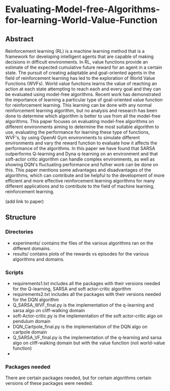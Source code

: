 # Evaluating-Model-free-Algorithms-for-learning-World-Value-Function

## Abstract

Reinforcement learning (RL) is a machine learning method that is a framework for developing intelligent agents that are capable of making decisions in difficult environments. In RL, value functions provide an estimate of the expected cumulative future reward for an agent in a certain state. The pursuit of creating adaptable and goal-oriented agents in the field of reinforcement learning has led to the exploration of World Value Functions (WVFs). World value functions learns the value of reaching an action at each state attempting to reach each and every goal and they can be evaluated using model-free algorithms. Recent work has demonstrated the importance of learning a particular type of goal-oriented value function for reinforcement learning. This learning can be done with any normal reinforcement learning algorithm, but no analysis and research has been done to determine which algorithm is better to use from all the model-free algorithms. This paper focuses on evaluating model-free algorithms on different environments aiming to determine the most suitable algorithm to use, evaluating the performance for learning these type of functions, WVF's, by using OpenAI Gym environments to simulate different environments and vary the reward function to evaluate how it affects the performance of the algorithms. In this paper we have found that SARSA outperforms Q-learning and Dyna q-learning on an environment and that soft-actor critic algorithm can handle complex environments, as well as showing DQN's fluctuating performance and futher work can be done on this. This paper mentions some advantages and disadvantages of the algorithms, which can contribute and be helpful to the development of more efficient and more effective reinforcement learning algorithms for many different applications and to contribute to the field of machine learning, reinforcement learning.

(add link to paper)

## Structure

### Directories

- experiments/ contains the files of the various algorithms ran on the different domains.
- results/ contains plots of the rewards vs episodes for the various algorithms and domains.

### Scripts

- requirements1.txt includes all the packages with their versions needed for the Q-learning, SARSA and soft actor-critic algorithm
- requirements2.txt includes all the packages with their versions needed for the DQN algorithm
- Q_SARSA_WVF_final.py is the implementation of the q-learning and sarsa algo on cliff-walking domain 
- soft-Actor-critic.py is the implementation of the soft actor-critic algo on pendulum domain 
- DQN_Cartpole_final.py is the implementation of the DQN algo on cartpole domain
- Q_SARSA_VF_final.py is the implementation of the q-learning and sarsa algo on cliff-walking domain but with the value function (not world-value function)
- 

### Packages needed

There are certain packages needed, but for certain algorithms certain versions of these packages were needed.
